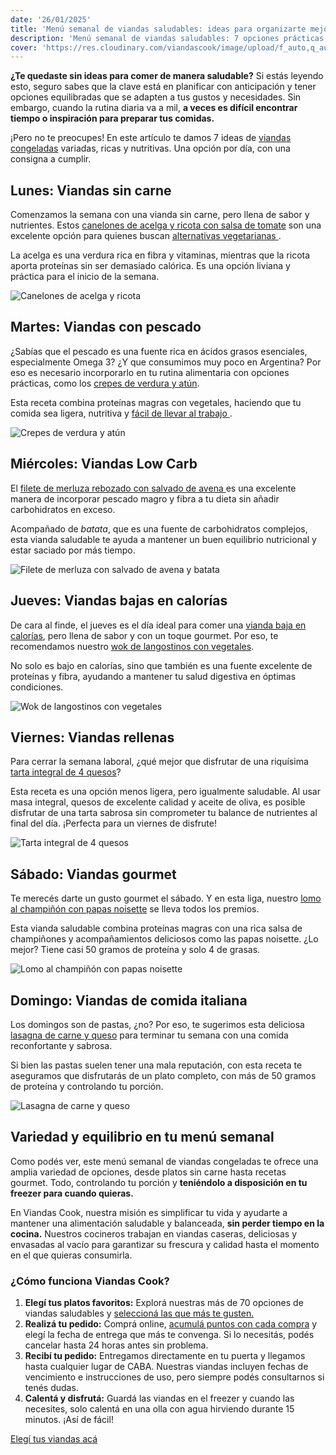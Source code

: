 ```yaml
---
date: '26/01/2025'
title: 'Menú semanal de viandas saludables: ideas para organizarte mejor'
description: 'Menú semanal de viandas saludables: 7 opciones prácticas y nutritivas para organizar tus comidas con facilidad.'
cover: 'https://res.cloudinary.com/viandascook/image/upload/f_auto,q_auto/v1/blog/oyw1frwozgvejiv3svkd'
---
```


<p><strong>¿Te quedaste sin ideas para comer de manera saludable?</strong> 
Si estás leyendo esto, seguro sabes que la clave está en planificar con anticipación y tener opciones equilibradas que se adapten a tus gustos y necesidades. 
Sin embargo, cuando la rutina diaria va a mil, <strong>a veces es difícil encontrar tiempo o inspiración para preparar tus comidas.</strong></p>

<p>¡Pero no te preocupes! En este artículo te damos 7 ideas de 
  <a href="https://www.viandascook.com/blog/2024-12-11-viandas-congeladas">viandas congeladas</a> 
  variadas, ricas y nutritivas. Una opción por día, con una consigna a cumplir.
</p>

<h2>Lunes: Viandas sin carne</h2>
<p>
  Comenzamos la semana con una vianda sin carne, pero llena de sabor y nutrientes. 
  Estos <a href="https://www.viandascook.com/plato/canelones-de-acelga-y-ricota-con-salsa-de-tomate">canelones de acelga y ricota con salsa de tomate</a> 
  son una excelente opción para quienes buscan 
  <a href="https://www.viandascook.com/blog/2024-06-11-viandas-vegetarianas-arma-tu-pack-ideal-con-viandas-cook">
    alternativas vegetarianas
  </a>.
</p>
<p>
  La acelga es una verdura rica en fibra y vitaminas, mientras que la ricota aporta proteínas sin ser demasiado calórica. 
  Es una opción liviana y práctica para el inicio de la semana.
</p>

<div>
  <img 
    src="https://res.cloudinary.com/viandascook/image/upload/v1681570876/o5gu0ncct83vovrvuoxe.jpg" 
    alt="Canelones de acelga y ricota"
  >
</div>

<h2>Martes: Viandas con pescado</h2>
<p>
  ¿Sabías que el pescado es una fuente rica en ácidos grasos esenciales, especialmente Omega 3? 
  ¿Y que consumimos muy poco en Argentina? Por eso es necesario incorporarlo en tu rutina alimentaria 
  con opciones prácticas, como los 
  <a href="https://www.viandascook.com/plato/crepes-de-verdura-y-atun">crepes de verdura y atún</a>.
</p>
<p>
  Esta receta combina proteínas magras con vegetales, haciendo que tu comida sea ligera, nutritiva y 
  <a href="https://www.viandascook.com/blog/2024-05-22-viandas-para-llevar-al-trabajo-opciones-practicas-y-saludables">
    fácil de llevar al trabajo
  </a>.
</p>

<div>
  <img 
    src="https://res.cloudinary.com/viandascook/image/upload/v1681570891/anzu62ftjy0tv1pqgfto.jpg" 
    alt="Crepes de verdura y atún"
  >
</div>

<h2>Miércoles: Viandas Low Carb</h2>
<p>
  El <a href="https://www.viandascook.com/plato/filet-de-merluza-rebozado-con-salvado-de-avena-y-batata">
    filete de merluza rebozado con salvado de avena
  </a> es una excelente manera de incorporar pescado magro y fibra a tu dieta sin añadir carbohidratos en exceso.
</p>
<p>
  Acompañado de <em>batata</em>, que es una fuente de carbohidratos complejos, esta vianda saludable te ayuda a 
  mantener un buen equilibrio nutricional y estar saciado por más tiempo.
</p>

<div>
  <img 
    src="https://res.cloudinary.com/viandascook/image/upload/v1681570953/oldfbioj8eiymuoeftyg.jpg" 
    alt="Filete de merluza con salvado de avena y batata"
  >
</div>

<h2>Jueves: Viandas bajas en calorías</h2>
<p>
  De cara al finde, el jueves es el día ideal para comer una 
  <a href="https://www.viandascook.com/blog/2024-08-01-viandas-bajas-en-calorias">vianda baja en calorías</a>, 
  pero llena de sabor y con un toque gourmet. Por eso, te recomendamos nuestro 
  <a href="https://www.viandascook.com/plato/wok-de-langostinos-con-vegetales">wok de langostinos con vegetales</a>.
</p>
<p>
  No solo es bajo en calorías, sino que también es una fuente excelente de proteínas y fibra, ayudando a mantener 
  tu salud digestiva en óptimas condiciones.
</p>

<div>
  <img 
    src="https://res.cloudinary.com/viandascook/image/upload/v1681576995/rqi6v7ec2fjxosdkshsx.jpg" 
    alt="Wok de langostinos con vegetales"
  >
</div>

<h2>Viernes: Viandas rellenas</h2>
<p>
  Para cerrar la semana laboral, ¿qué mejor que disfrutar de una riquísima 
  <a href="https://www.viandascook.com/plato/tarta-integral-de-4-quesos">tarta integral de 4 quesos</a>?
</p>
<p>
  Esta receta es una opción menos ligera, pero igualmente saludable. Al usar masa integral, quesos de excelente 
  calidad y aceite de oliva, es posible disfrutar de una tarta sabrosa sin comprometer tu balance de nutrientes al 
  final del día. ¡Perfecta para un viernes de disfrute!
</p>

<div>
  <img 
    src="https://res.cloudinary.com/viandascook/image/upload/v1684856601/bwygjudyyicvu4zaqpfp.jpg" 
    alt="Tarta integral de 4 quesos"
  >
</div>

<h2>Sábado: Viandas gourmet</h2>
<p>
  Te merecés darte un gusto gourmet el sábado. Y en esta liga, nuestro 
  <a href="https://www.viandascook.com/plato/lomo-al-champinion-con-papas-noisette">lomo al champiñón con papas noisette</a> 
  se lleva todos los premios.
</p>
<p>
  Esta vianda saludable combina proteínas magras con una rica salsa de champiñones y acompañamientos deliciosos 
  como las papas noisette. ¿Lo mejor? Tiene casi 50 gramos de proteína y solo 4 de grasas.
</p>

<div>
  <img 
    src="https://res.cloudinary.com/viandascook/image/upload/v1681571779/kjxsw4eryegpafbdsmo0.jpg" 
    alt="Lomo al champiñón con papas noisette"
  >
</div>

<h2>Domingo: Viandas de comida italiana</h2>
<p>
  Los domingos son de pastas, ¿no? Por eso, te sugerimos esta deliciosa 
  <a href="https://www.viandascook.com/plato/lasagna-de-carne-y-queso">lasagna de carne y queso</a> para terminar 
  tu semana con una comida reconfortante y sabrosa.
</p>
<p>
  Si bien las pastas suelen tener una mala reputación, con esta receta te aseguramos que disfrutarás de un plato 
  completo, con más de 50 gramos de proteína y controlando tu porción.
</p>

<div>
  <img 
    src="https://res.cloudinary.com/viandascook/image/upload/v1681571779/kjxsw4eryegpafbdsmo0.jpg" 
    alt="Lasagna de carne y queso"
  >
</div>

<h2>Variedad y equilibrio en tu menú semanal</h2>
<p>
  Como podés ver, este menú semanal de viandas congeladas te ofrece una amplia variedad de opciones, 
  desde platos sin carne hasta recetas gourmet. Todo, controlando tu porción y 
  <strong>teniéndolo a disposición en tu freezer para cuando quieras.</strong>
</p>
<p>
  En Viandas Cook, nuestra misión es simplificar tu vida y ayudarte a mantener una alimentación saludable 
  y balanceada, <strong>sin perder tiempo en la cocina.</strong> Nuestros cocineros trabajan en viandas caseras, 
  deliciosas y envasadas al vacío para garantizar su frescura y calidad hasta el momento en el que quieras consumirla.
</p>

<h3>¿Cómo funciona Viandas Cook?</h3>
<ol>
  <li><strong>Elegí tus platos favoritos:</strong> Explorá nuestras más de 70 opciones de viandas saludables y 
    <a href="https://www.viandascook.com/menu">seleccioná las que más te gusten.</a>
  </li>
  <li><strong>Realizá tu pedido:</strong> Comprá online, 
    <a href="https://www.viandascook.com/loyalty">acumulá puntos con cada compra</a> 
    y elegí la fecha de entrega que más te convenga. 
    Si lo necesitás, podés cancelar hasta 24 horas antes sin problema.
  </li>
  <li><strong>Recibí tu pedido:</strong> Entregamos directamente en tu puerta y llegamos hasta cualquier lugar de CABA. 
    Nuestras viandas incluyen fechas de vencimiento e instrucciones de uso, pero siempre podés consultarnos si tenés dudas.
  </li>
  <li><strong>Calentá y disfrutá:</strong> Guardá las viandas en el freezer y cuando las necesites, solo calentá en una 
    olla con agua hirviendo durante 15 minutos. ¡Así de fácil!
  </li>
</ol>

<p>
  <a href="https://www.viandascook.com/menu">Elegí tus viandas acá</a>
</p>
